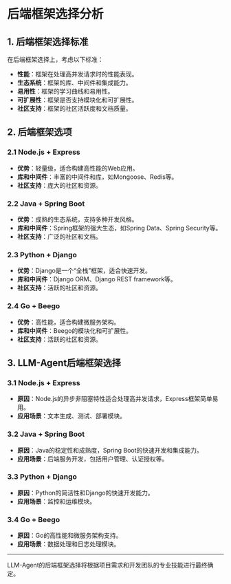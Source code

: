 # 后端框架选择分析

## 1. 后端框架选择标准

在后端框架选择上，考虑以下标准：

- **性能**：框架在处理高并发请求时的性能表现。
- **生态系统**：框架的库、中间件和集成能力。
- **易用性**：框架的学习曲线和易用性。
- **可扩展性**：框架是否支持模块化和可扩展性。
- **社区支持**：框架的社区活跃度和文档质量。

## 2. 后端框架选项

### 2.1 Node.js + Express

- **优势**：轻量级，适合构建高性能的Web应用。
- **库和中间件**：丰富的中间件和库，如Mongoose、Redis等。
- **社区支持**：庞大的社区和资源。

### 2.2 Java + Spring Boot

- **优势**：成熟的生态系统，支持多种开发风格。
- **库和中间件**：Spring框架的强大生态，如Spring Data、Spring Security等。
- **社区支持**：广泛的社区和文档。

### 2.3 Python + Django

- **优势**：Django是一个“全栈”框架，适合快速开发。
- **库和中间件**：Django ORM、Django REST framework等。
- **社区支持**：活跃的社区和资源。

### 2.4 Go + Beego

- **优势**：高性能，适合构建微服务架构。
- **库和中间件**：Beego的模块化和可扩展性。
- **社区支持**：活跃的社区和资源。

## 3. LLM-Agent后端框架选择

### 3.1 Node.js + Express

- **原因**：Node.js的异步非阻塞特性适合处理高并发请求，Express框架简单易用。
- **应用场景**：文本生成、测试、部署模块。

### 3.2 Java + Spring Boot

- **原因**：Java的稳定性和成熟度，Spring Boot的快速开发和集成能力。
- **应用场景**：后端服务开发，包括用户管理、认证授权等。

### 3.3 Python + Django

- **原因**：Python的简洁性和Django的快速开发能力。
- **应用场景**：监控和运维模块。

### 3.4 Go + Beego

- **原因**：Go的高性能和微服务架构支持。
- **应用场景**：数据处理和日志处理模块。

---

LLM-Agent的后端框架选择将根据项目需求和开发团队的专业技能进行最终确定。